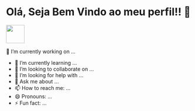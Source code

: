 # Olá, Seja Bem Vindo ao meu perfil!! 👋


<img src ="https://www.flaticon.com/br/icone-animado-gratis/midia-social_6172532?related_id=6172532" width = "50" height= "50" />
 

🔭 I’m currently working on ...
- 🌱 I’m currently learning ...
- 👯 I’m looking to collaborate on ...
- 🤔 I’m looking for help with ...
- 💬 Ask me about ...
- 📫 How to reach me: ...
- 😄 Pronouns: ...
- ⚡ Fun fact: ...
